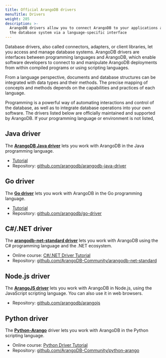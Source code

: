 ```yaml
---
title: Official ArangoDB drivers
menuTitle: Drivers
weight: 285
description: >-
  ArangoDB drivers allow you to connect ArangoDB to your applications and manage
  the database system via a language-specific interface
---
```

Database drivers, also called connectors, adapters, or client libraries, let you
access and manage database systems. ArangoDB drivers are interfaces between
programming languages and ArangoDB, which enable software developers to connect
to and manipulate ArangoDB deployments from within compiled programs or using
scripting languages.

From a language perspective, documents and database structures can be integrated
with data types and their methods. The precise mapping of concepts and methods
depends on the capabilities and practices of each language.

Programming is a powerful way of automating interactions and control of the
database, as well as to integrate database operations into your own software.
The drivers listed below are officially maintained and supported by ArangoDB.
If your programming language or environment is not listed, 

## Java driver

The [**ArangoDB Java driver**](java/_index.md) lets you work with ArangoDB in the
Java programming language.

- [Tutorial](java/_index.md#tutorial)
- Repository: [github.com/arangodb/arangodb-java-driver](https://github.com/arangodb/arangodb-java-driver)

## Go driver

The [**Go driver**](go.md) lets you work with ArangoDB in the Go programming
language.

- [Tutorial](go.md#tutorial)
- Repository: [github.com/arangodb/go-driver](https://github.com/arangodb/go-driver/tree/master/v2)

## C#/.NET driver

The [**arangodb-net-standard driver**](csharp-dotnet.md) lets you work with ArangoDB
using the C# programming language and the .NET ecosystem.

- Online course: [C#/.NET Driver Tutorial](https://university.arangodb.com/courses/csharp-dotnet-driver-tutorial/)
- Repository: [github.com/ArangoDB-Community/arangodb-net-standard](https://github.com/ArangoDB-Community/arangodb-net-standard)

## Node.js driver

The [**ArangoJS driver**](nodejs.md) lets you work with ArangoDB in Node.js, using
the JavaScript scripting language. You can also use it in web browsers.

- Repository: [github.com/arangodb/arangojs](https://github.com/arangodb/arangojs)

## Python driver

The [**Python-Arango**](python.md) driver lets you work with ArangoDB in the
Python scripting language.

- Online course: [Python Driver Tutorial](https://www.arangodb.com/tutorials/tutorial-python/)
- Repository: [github.com/ArangoDB-Community/python-arango](https://github.com/ArangoDB-Community/python-arango)
